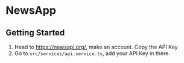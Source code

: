 # NewsApp

## Getting Started
1. Head to https://newsapi.org/, make an account. Copy the API Key
2. Go to `src/services/api.service.ts`, add your API Key in there. 
